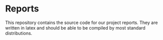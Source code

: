 Reports
=======

This repository contains the source code for our project reports.
They are written in latex and should be able to be compiled by most standard distributions.
